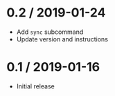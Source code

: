 
0.2 / 2019-01-24
================

  * Add `sync` subcommand
  * Update version and instructions

0.1 / 2019-01-16
================

  * Initial release

